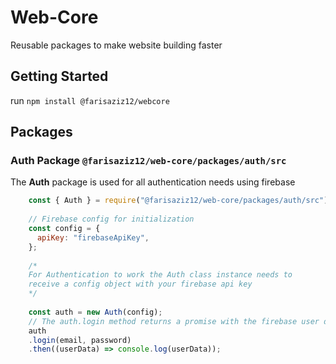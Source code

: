 # Web-Core

Reusable packages to make website building faster


## Getting Started

run `npm install @farisaziz12/webcore`

## Packages
  ### Auth Package `@farisaziz12/web-core/packages/auth/src`
  
  The **Auth** package is used for all authentication needs using firebase
  
```javascript
    const { Auth } = require("@farisaziz12/web-core/packages/auth/src");
    
    // Firebase config for initialization 
    const config = {
      apiKey: "firebaseApiKey",
    };
    
    /*
    For Authentication to work the Auth class instance needs to 
    receive a config object with your firebase api key
    */
    
    const auth = new Auth(config);
    // The auth.login method returns a promise with the firebase user data
    auth
    .login(email, password)
    .then((userData) => console.log(userData));
```
